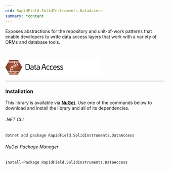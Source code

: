 ```yaml
---
uid: RapidField.SolidInstruments.DataAccess
summary: *content
---
```


<!--
Copyright (c) RapidField LLC. Licensed under the MIT License. See LICENSE.txt in the project root for license information.
-->

Exposes abstractions for the repository and unit-of-work patterns that enable developers to write data access layers that work with a variety of ORMs and database tools.

<br />

![Data Access label](../images/Label.DataAccess.300w.png)
- - -

### Installation

This library is available via [**NuGet**](https://docs.microsoft.com/en-us/nuget/quickstart/install-and-use-a-package-in-visual-studio). Use one of the commands below to download and install the library and all of its dependencies.

###### .NET CLI

```shell
dotnet add package RapidField.SolidInstruments.DataAccess
```

###### NuGet Package Manager

```shell
Install-Package RapidField.SolidInstruments.DataAccess
```